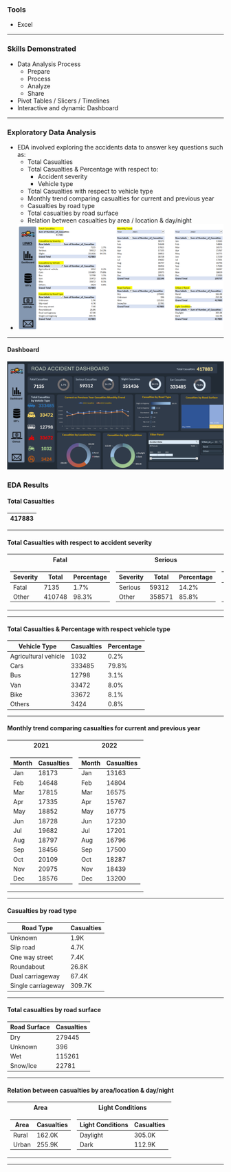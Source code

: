 ### Tools
* Excel

---

### Skills Demonstrated
* Data Analysis Process
    * Prepare
    * Process
    * Analyze
    * Share
* Pivot Tables / Slicers / Timelines
* Interactive and dynamic Dashboard

---

<!--
### Data Cleaning / Processing
* Handled missing values
    * Found blanks in 'Carriageway_Hazards', 'Road_Surface_Conditions', 'Road_Type', 'Weather_Conditions', and 'Time' fields
* Handled incorrect data
    * Found typos in 'Junction_Control' and 'Accident_Severity' field
* Properly formatting data
    * 'Accident Date' field to 'YYYY-MM-DD'
    * 'Time' field to military time
* Extracted month and year value from 'Accident Date' field to use in analysis

---
-->

### Exploratory Data Analysis
* EDA involved exploring the accidents data to answer key questions such as:
    * Total Casualties
    * Total Casualties & Percentage with respect to:
        * Accident severity
        * Vehicle type
    * Total Casualties with respect to vehicle type
    * Monthly trend comparing casualties for current and previous year
    * Casualties by road type
    * Total casualties by road surface
    * Relation between casualties by area / location & day/night
* ![KPI](KPI.png)

---

#### Dashboard
![Dashboard](Dashboard.png)

### EDA Results
#### Total Casualties
|417883|
|---|


---

#### Total Casualties with respect to accident severity
<table>
<tr><th>Fatal</th><th>Serious</th><th>Slight</th></tr>
<tr><td>

|Severity|Total|Percentage|
|--|--|--|
|Fatal|7135|1.7%|
|Other|410748|98.3%|

</td><td>

|Severity|Total|Percentage|
|--|--|--|
|Serious|59312|14.2%|
|Other|358571|85.8%|

</td><td>

|Severity|Total|Percentage|
|--|--|--|
|Slight|351436|84.1%|
|Other|66447|15.9%|
</td></tr></table>

---

#### Total Casualties & Percentage with respect vehicle type

|Vehicle Type|Casualties|Percentage|
|---|---|---|
|Agricultural vehicle|1032|0.2%|
|Cars|333485|79.8%|
|Bus|12798|3.1%|
|Van|33472|8.0%|
|Bike|33672|8.1%|
|Others|3424|0.8%|

---

#### Monthly trend comparing casualties for current and previous year
<table>
<tr><th>2021</th><th>2022</th></tr>
<tr><td>

|Month|Casualties|
|---|---|
|Jan|18173|
|Feb|14648|
|Mar|17815|
|Apr|17335|
|May|18852|
|Jun|18728|
|Jul|19682|
|Aug|18797|
|Sep|18456|
|Oct|20109|
|Nov|20975|
|Dec|18576|

</td><td>

|Month|Casualties|
|---|---|
|Jan|13163|
|Feb|14804|
|Mar|16575|
|Apr|15767|
|May|16775|
|Jun|17230|
|Jul|17201|
|Aug|16796|
|Sep|17500|
|Oct|18287|
|Nov|18439|
|Dec|13200|
</td></tr></table>

---

#### Casualties by road type

|Road Type|Casualties|
|---|---|
|Unknown|1.9K|
|Slip road|4.7K|
|One way street|7.4K|
|Roundabout|26.8K|
|Dual carriageway|67.4K|
|Single carriageway|309.7K|

---

#### Total casualties by road surface

|Road Surface|Casualties|
|---|---|
|Dry|279445|
|Unknown|396|
|Wet|115261|
|Snow/Ice|22781|

---

#### Relation between casualties by area/location & day/night
<table>
<tr><th>Area</th><th>Light Conditions</th></tr>
<tr><td>

|Area|Casualties|
|---|---|
|Rural|162.0K|
|Urban|255.9K|

</td><td>

|Light Conditions|Casualties|
|---|---|
|Daylight|305.0K|
|Dark|112.9K|

</td></tr></table>

---
